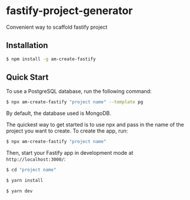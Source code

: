 # fastify-project-generator

Convenient way to scaffold  fastify project

## Installation

```sh
$ npm install -g am-create-fastify
```

## Quick Start

To use a PostgreSQL database, run the following command:
```bash
$ npx am-create-fastify "project name" --template pg 
```
By default, the database used is MongoDB.

The quickest way to get started is to use npx and pass in the name of the project you want to create. To create the app, run:
```bash
$ npx am-create-fastify "project name"
```

Then, start your Fastify app in development mode at `http://localhost:3000/`:

```bash
$ cd "project name" 

$ yarn install 

$ yarn dev
```
